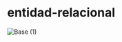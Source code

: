 # entidad-relacional


![Base (1)](https://github.com/kevin-coaquira/entidad-relacional/assets/116269453/635bde40-067e-4512-a2f6-14625d4e8ec1)
